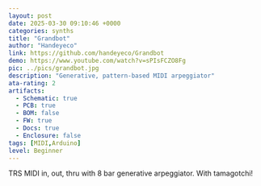 ```yaml
---
layout: post
date: 2025-03-30 09:10:46 +0000
categories: synths
title: "Grandbot"
author: "Handeyeco"
link: https://github.com/handeyeco/Grandbot
demo: https://www.youtube.com/watch?v=sPIsFCZO8Fg
pic: ../pics/grandbot.jpg
description: "Generative, pattern-based MIDI arpeggiator"
ata-rating: 2
artifacts:
  - Schematic: true
  - PCB: true
  - BOM: false
  - FW: true
  - Docs: true
  - Enclosure: false
tags: [MIDI,Arduino]
level: Beginner
---
```


TRS MIDI in, out, thru with 8 bar generative arpeggiator. With tamagotchi!